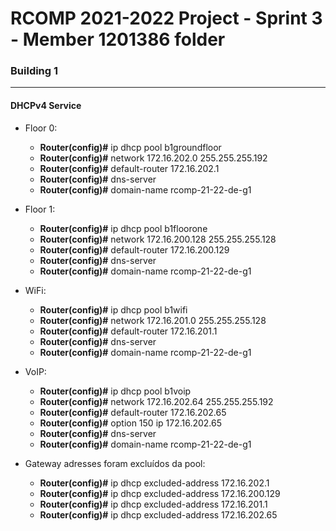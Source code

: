 RCOMP 2021-2022 Project - Sprint 3 - Member 1201386 folder
===========================================


### Building 1

-------------------------------------------------------------------


#### DHCPv4 Service

* Floor 0:
    - **Router(config)#** ip dhcp pool b1groundfloor
    - **Router(config)#** network 172.16.202.0 255.255.255.192
    - **Router(config)#** default-router 172.16.202.1
    - **Router(config)#** dns-server 
    - **Router(config)#** domain-name rcomp-21-22-de-g1

* Floor 1:
    - **Router(config)#** ip dhcp pool b1floorone
    - **Router(config)#** network 172.16.200.128 255.255.255.128
    - **Router(config)#** default-router 172.16.200.129
    - **Router(config)#** dns-server
    - **Router(config)#** domain-name rcomp-21-22-de-g1

* WiFi:
    - **Router(config)#** ip dhcp pool b1wifi
    - **Router(config)#** network 172.16.201.0 255.255.255.128
    - **Router(config)#** default-router 172.16.201.1
    - **Router(config)#** dns-server
    - **Router(config)#** domain-name rcomp-21-22-de-g1
    
* VoIP:
    - **Router(config)#** ip dhcp pool b1voip
    - **Router(config)#** network 172.16.202.64 255.255.255.192
    - **Router(config)#** default-router 172.16.202.65
    - **Router(config)#** option 150 ip 172.16.202.65
    - **Router(config)#** dns-server 
    - **Router(config)#** domain-name rcomp-21-22-de-g1
    

* Gateway adresses foram excluídos da pool:
  
    - **Router(config)#** ip dhcp excluded-address 172.16.202.1
    - **Router(config)#** ip dhcp excluded-address 172.16.200.129
    - **Router(config)#** ip dhcp excluded-address 172.16.201.1
    - **Router(config)#** ip dhcp excluded-address 172.16.202.65